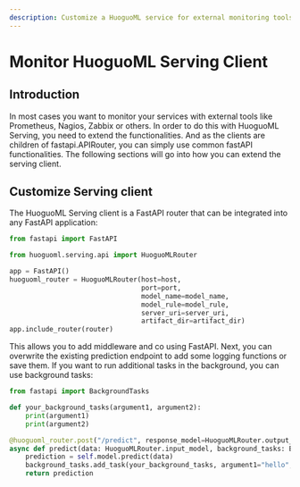 ```yaml
---
description: Customize a HuoguoML service for external monitoring tools
---
```


# Monitor HuoguoML Serving Client

## Introduction

In most cases you want to monitor your services with external tools like Prometheus, Nagios, Zabbix or others. In order to do this with HuoguoML Serving, you need to extend the functionalities. And as the clients are children of fastapi.APIRouter, you can simply use common fastAPI functionalities. The following sections will go into how you can extend the serving client.

## Customize Serving client

The HuoguoML Serving client is a FastAPI router that can be integrated into any FastAPI application:

```python
from fastapi import FastAPI

from huoguoml.serving.api import HuoguoMLRouter

app = FastAPI()
huoguoml_router = HuoguoMLRouter(host=host, 
                                 port=port, 
                                 model_name=model_name, 
                                 model_rule=model_rule,
                                 server_uri=server_uri,
                                 artifact_dir=artifact_dir)
app.include_router(router)
```

This allows you to add middleware and co using FastAPI. Next, you can overwrite the existing prediction endpoint to add some logging functions or save them. If you want to run additional tasks in the background, you can use background tasks:

```python
from fastapi import BackgroundTasks

def your_background_tasks(argument1, argument2):
    print(argument1)
    print(argument2)

@huoguoml_router.post("/predict", response_model=HuoguoMLRouter.output_model)
async def predict(data: HuoguoMLRouter.input_model, background_tasks: BackgroundTask):
    prediction = self.model.predict(data)
    background_tasks.add_task(your_background_tasks, argument1="hello", argument2="word")
    return prediction

```

